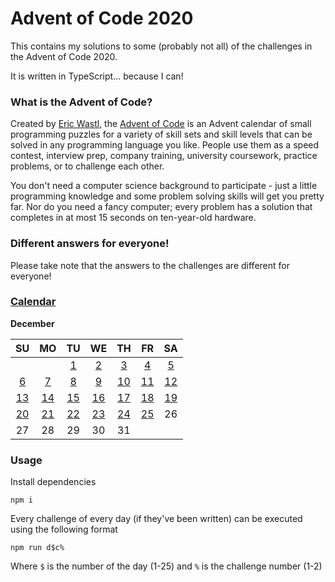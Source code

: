 # Advent of Code 2020

This contains my solutions to some (probably not all) of the challenges in the Advent of Code 2020.

It is written in TypeScript... because I can!

### What is the Advent of Code?

Created by [Eric Wastl](https://github.com/topaz), the [Advent of Code](https://adventofcode.com/2020) is an Advent calendar of small programming puzzles for a variety of skill sets and skill levels that can be solved in any programming language you like. People use them as a speed contest, interview prep, company training, university coursework, practice problems, or to challenge each other.

You don't need a computer science background to participate - just a little programming knowledge and some problem solving skills will get you pretty far. Nor do you need a fancy computer; every problem has a solution that completes in at most 15 seconds on ten-year-old hardware.

### Different answers for everyone!

Please take note that the answers to the challenges are different for everyone!

### [Calendar](calendar)

**December**

|           SU            |           MO            |           TU            |           WE            |           TH            |           FR            |           SA            |
| :---------------------: | :---------------------: | :---------------------: | :---------------------: | :---------------------: | :---------------------: | :---------------------: |
|                         |                         |  [1](calendar/day%201)  |  [2](calendar/day%202)  |  [3](calendar/day%203)  |  [4](calendar/day%204)  |  [5](calendar/day%205)  |
|  [6](calendar/day%206)  |  [7](calendar/day%207)  |  [8](calendar/day%208)  |  [9](calendar/day%209)  | [10](calendar/day%2010) | [11](calendar/day%2011) | [12](calendar/day%2012) |
| [13](calendar/day%2013) | [14](calendar/day%2014) | [15](calendar/day%2015) | [16](calendar/day%2016) | [17](calendar/day%2017) | [18](calendar/day%2018) | [19](calendar/day%2019) |
| [20](calendar/day%2020) | [21](calendar/day%2021) | [22](calendar/day%2022) | [23](calendar/day%2023) | [24](calendar/day%2024) | [25](calendar/day%2025) |           26            |
|           27            |           28            |           29            |           30            |           31            |                         |                         |

### Usage

Install dependencies

```
npm i
```

Every challenge of every day (if they've been written) can be executed using the following format

```
npm run d$c%
```

Where `$` is the number of the day (1-25) and `%` is the challenge number (1-2)
